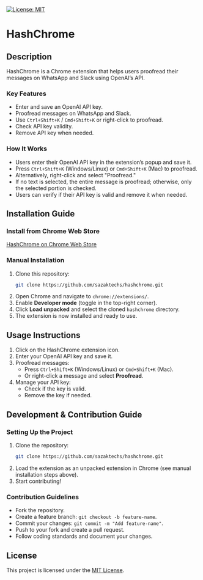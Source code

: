 [![License: MIT](https://img.shields.io/badge/License-MIT-yellow.svg)](https://opensource.org/licenses/MIT)
# HashChrome

## Description

HashChrome is a Chrome extension that helps users proofread their messages on WhatsApp and Slack using OpenAI’s API.

### Key Features
- Enter and save an OpenAI API key.
- Proofread messages on WhatsApp and Slack.
- Use `Ctrl+Shift+K` / `Cmd+Shift+K` or right-click to proofread.
- Check API key validity.
- Remove API key when needed.

### How It Works
- Users enter their OpenAI API key in the extension’s popup and save it.
- Press `Ctrl+Shift+K` (Windows/Linux) or `Cmd+Shift+K` (Mac) to proofread.
- Alternatively, right-click and select "Proofread."
- If no text is selected, the entire message is proofread; otherwise, only the selected portion is checked.
- Users can verify if their API key is valid and remove it when needed.

## Installation Guide

### Install from Chrome Web Store
[HashChrome on Chrome Web Store](https://chromewebstore.google.com/detail/hashchrome/nkmhiiaddgijccgppefkaedjddnhnomd)

### Manual Installation
1. Clone this repository:
   ```sh
   git clone https://github.com/sazaktechs/hashchrome.git
   ```
2. Open Chrome and navigate to `chrome://extensions/`.
3. Enable **Developer mode** (toggle in the top-right corner).
4. Click **Load unpacked** and select the cloned `hashchrome` directory.
5. The extension is now installed and ready to use.

## Usage Instructions
1. Click on the HashChrome extension icon.
2. Enter your OpenAI API key and save it.
3. Proofread messages:
   - Press `Ctrl+Shift+K` (Windows/Linux) or `Cmd+Shift+K` (Mac).
   - Or right-click a message and select **Proofread**.
4. Manage your API key:
   - Check if the key is valid.
   - Remove the key if needed.

## Development & Contribution Guide

### Setting Up the Project
1. Clone the repository:
   ```sh
   git clone https://github.com/sazaktechs/hashchrome.git
   ```
2. Load the extension as an unpacked extension in Chrome (see manual installation steps above).
3. Start contributing!

### Contribution Guidelines
- Fork the repository.
- Create a feature branch: `git checkout -b feature-name`.
- Commit your changes: `git commit -m "Add feature-name"`.
- Push to your fork and create a pull request.
- Follow coding standards and document your changes.

## License
This project is licensed under the [MIT License](LICENSE).

